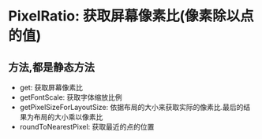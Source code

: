 # PixelRatio: 获取屏幕像素比(像素除以点的值)

## 方法,都是静态方法

* get: 获取屏幕像素比
* getFontScale: 获取字体缩放比例
* getPixelSizeForLayoutSize: 依据布局的大小来获取实际的像素比.最后的结果为布局的大小乘以像素比
* roundToNearestPixel: 获取最近的点的位置

